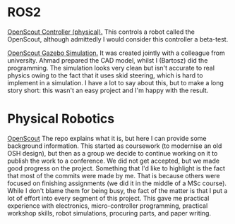 # ROS2
[OpenScout Controller (physical).](https://github.com/ilovemicroplastics/OpenScoutV1-1/tree/main/Software/Controller)
This controls a robot called the OpenScout, although admittedly I would consider this controller a beta-test. 

[OpenScout Gazebo Simulation.](https://github.com/ilovemicroplastics/OpenScoutV1-1/tree/main/Software/simulation/openscout_ws)
It was created jointly with a colleague from university. Ahmad prepared the CAD model, whilst I (Bartosz) did the programming.
The simulation looks very clean but isn't accurate to real physics owing to the fact that it uses skid steering, which is hard to implement in a simulation.
I have a lot to say about this, but to make a long story short: this wasn't an easy project and I'm happy with the result.

# Physical Robotics
[OpenScout](https://github.com/ilovemicroplastics/OpenScoutV1-1)
The repo explains what it is, but here I can provide some background information.
This started as coursework (to modernise an old OSH design), but then as a group we decide to continue working on it to publish the work to a conference.
We did not get accepted, but we made good progress on the project.
Something that I'd like to highlight is the fact that most of the commits were made by me.
That is because others were focused on finishing assignments (we did it in the middle of a MSc course).
While I don't blame them for being busy, the fact of the matter is that I put a lot of effort into every segment of this project.
This gave me practical experience with electronics, micro-controller programming, practical workshop skills, robot simulations, procuring parts, and paper writing.
